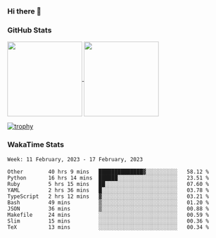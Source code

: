 ### Hi there 👋

### GitHub Stats

<a href="https://github.com/anuraghazra/github-readme-stats">
  <img align="center" height="170px" src="https://github-readme-stats.vercel.app/api/top-langs/?username=tksfjt1024&layout=compact&count_private=true&show_icons=true&show_icons=true&theme=graywhite" />
</a>
<a href="https://github.com/anuraghazra/github-readme-stats">
  <img align="center" height="170px" src="https://github-readme-stats.vercel.app/api?username=tksfjt1024&count_private=true&show_icons=true&show_icons=true&theme=graywhite" />
</a>

[![trophy](https://github-profile-trophy.vercel.app/?username=tksfjt1024)](https://github.com/ryo-ma/github-profile-trophy)

### WakaTime Stats

<!--START_SECTION:waka-->
```text
Week: 11 February, 2023 - 17 February, 2023

Other        40 hrs 9 mins   ██████████████▓░░░░░░░░░░   58.12 % 
Python       16 hrs 14 mins  ██████░░░░░░░░░░░░░░░░░░░   23.51 % 
Ruby         5 hrs 15 mins   ██░░░░░░░░░░░░░░░░░░░░░░░   07.60 % 
YAML         2 hrs 36 mins   █░░░░░░░░░░░░░░░░░░░░░░░░   03.78 % 
TypeScript   2 hrs 12 mins   ▓░░░░░░░░░░░░░░░░░░░░░░░░   03.21 % 
Bash         49 mins         ▒░░░░░░░░░░░░░░░░░░░░░░░░   01.20 % 
JSON         36 mins         ▒░░░░░░░░░░░░░░░░░░░░░░░░   00.88 % 
Makefile     24 mins         ░░░░░░░░░░░░░░░░░░░░░░░░░   00.59 % 
Slim         15 mins         ░░░░░░░░░░░░░░░░░░░░░░░░░   00.36 % 
TeX          13 mins         ░░░░░░░░░░░░░░░░░░░░░░░░░   00.34 % 
```
<!--END_SECTION:waka-->
